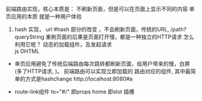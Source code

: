前端路由实现，核心本质是： 不刷新页面，但是可以在页面上显示不同的内容  单页应用的本质 就是一种用户体验

1. hash 实现，
url #hash 部分的改变 ，不会刷新页面，传统的URL,  /path?queryString 重刷页面的后果是页面打开慢，都是一种独立的HTTP请求
怎么利用它呢？ 动态的加载组件，及发起请求  
js  DHTML 


- 单页应用避免了传统后端路由每次跳转都刷新页面，给用户带来的慢，白屏(多了HTTP请求, )。
  前端路由可以实现立即加载的 路由对应的组件, 其中最简单的方式是hashchange 
  http://localhost:8080#a 


- route-link组件
to="#/"  即props
home 即slot 插槽



